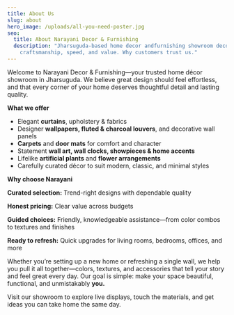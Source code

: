 ```yaml
---
title: About Us
slug: about
hero_image: /uploads/all-you-need-poster.jpg
seo:
  title: About Narayani Decor & Furnishing
  description: "Jharsuguda-based home decor andfurnishing showroom decor studio:
    craftsmanship, speed, and value. Why customers trust us."
---
```

Welcome to Narayani Decor & Furnishing—your trusted home décor showroom in Jharsuguda. We believe great design should feel effortless, and that every corner of your home deserves thoughtful detail and lasting quality.

**What we offer**

* Elegant **curtains**, upholstery & fabrics
* Designer **wallpapers, fluted & charcoal louvers**, and decorative wall panels
* **Carpets** and **door mats** for comfort and character
* Statement **wall art, wall clocks, showpieces & home accents**
* Lifelike **artificial plants** and **flower arrangements**
* Carefully curated décor to suit modern, classic, and minimal styles

**Why choose Narayani**

**Curated selection:** Trend-right designs with dependable quality

**Honest pricing:** Clear value across budgets

**Guided choices:** Friendly, knowledgeable assistance—from color combos to textures and finishes

**Ready to refresh:** Quick upgrades for living rooms, bedrooms, offices, and more

Whether you’re setting up a new home or refreshing a single wall, we help you pull it all together—colors, textures, and accessories that tell your story and feel great every day. Our goal is simple: make your space beautiful, functional, and unmistakably **you.**

Visit our showroom to explore live displays, touch the materials, and get ideas you can take home the same day.
